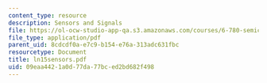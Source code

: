 ```yaml
---
content_type: resource
description: Sensors and Signals
file: https://ol-ocw-studio-app-qa.s3.amazonaws.com/courses/6-780-semiconductor-manufacturing-spring-2003/09eaa4421a0d77da77bced2bd682f498_ln15sensors.pdf
file_type: application/pdf
parent_uid: 8cdcdf0a-e7c9-b154-e76a-313adc631fbc
resourcetype: Document
title: ln15sensors.pdf
uid: 09eaa442-1a0d-77da-77bc-ed2bd682f498
---
```

